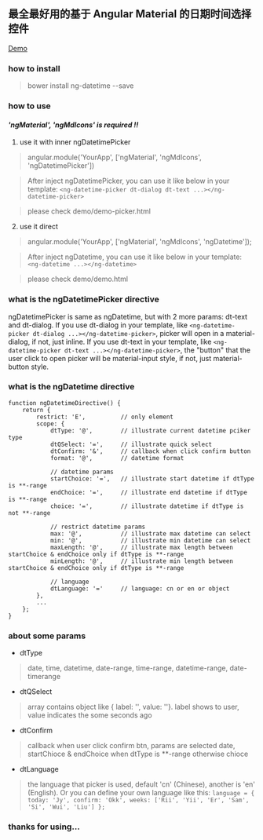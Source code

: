 ## 最全最好用的基于 Angular Material 的日期时间选择控件

[Demo][1]

### how to install
 > bower install ng-datetime --save

### how to use
#### *'ngMaterial', 'ngMdIcons' is required !!*
 
 1. use it with inner ngDatetimePicker
  > angular.module('YourApp', ['ngMaterial', 'ngMdIcons', 'ngDatetimePicker'])
  
  > After inject ngDatetimePicker, you can use it like below in your template:
    ```
    <ng-datetime-picker dt-dialog dt-text ...></ng-datetime-picker>
    ```
    
  > please check demo/demo-picker.html
 
 2. use it direct
  > angular.module('YourApp', ['ngMaterial', 'ngMdIcons', 'ngDatetime']);
  
  > After inject ngDatetime, you can use it like below in your template:
    ```
    <ng-datetime ...></ng-datetime>
    ```
    
  > please check demo/demo.html
  
### what is the ngDatetimePicker directive
ngDatetimePicker is same as ngDatetime, but with 2 more params: dt-text and dt-dialog. If you use dt-dialog in your template, like ```<ng-datetime-picker dt-dialog ...></ng-datetime-picker>```, picker will open in a material-dialog, if not, just inline. If you use dt-text in your template, like ```<ng-datetime-picker dt-text ...></ng-datetime-picker>```, the "button" that the user click to open picker will be material-input style, if not, just material-button style.

### what is the ngDatetime directive
```
function ngDatetimeDirective() {
    return {
        restrict: 'E',          // only element
        scope: {
            dtType: '@',        // illustrate current datetime pciker type
            dtQSelect: '=',     // illustrate quick select
            dtConfirm: '&',     // callback when click confirm button
            format: '@',        // datetime format
        
            // datetime params
            startChoice: '=',   // illustrate start datetime if dtType is **-range 
            endChoice: '=',     // illustrate end datetime if dtType is **-range 
            choice: '=',        // illustrate datetime if dtType is not **-range
        
            // restrict datetime params
            max: '@',           // illustrate max datetime can select
            min: '@',           // illustrate min datetime can select
            maxLength: '@',     // illustrate max length between startChoice & endChoice only if dtType is **-range
            minLength: '@',     // illustrate min length between startChoice & endChoice only if dtType is **-range
        
            // language
            dtLanguage: '='     // language: cn or en or object
        },
        ...
    };
}
```

### about some params
 - dtType
 > date, time, datetime, date-range, time-range, datetime-range, date-timerange

 - dtQSelect
 > array contains object like { label: '', value: ''}. label shows to user, value indicates the some seconds ago 

 - dtConfirm
 > callback when user click confirm btn, params are selected date, startChioce & endChoice when dtType is **-range otherwise chioce

 - dtLanguage
 > the language that picker is used, default 'cn' (Chinese), another is 'en' (English). Or you can define your own language like this:
    ```
    language = {
        today: 'Jy',
        confirm: 'Okk',
        weeks: ['Rii', 'Yii', 'Er', 'Sam', 'Si', 'Wui', 'Liu']
    };
    ```
    
### thanks for using...


  [1]: http://www.0xfc.cn/article/0/58d1332040149d025b07ceab
